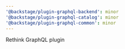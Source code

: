 ```yaml
---
'@backstage/plugin-graphql-backend': minor
'@backstage/plugin-graphql-catalog': minor
'@backstage/plugin-graphql-common': minor
---
```


Rethink GraphQL plugin
